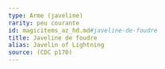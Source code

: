 ```yaml
---
type: Arme (javeline)
rarity: peu courante
id: magicitems_az_hd.md#javeline-de-foudre
title: Javeline de foudre
alias: Javelin of Lightning
source: (CDC p170)
---
```


